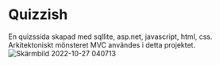 # Quizzish
En quizssida skapad med sqllite, asp.net, javascript, html, css. Arkitektoniskt mönsteret MVC användes i detta projektet. 
![Skärmbild 2022-10-27 040713](https://user-images.githubusercontent.com/63397734/198174290-44c8618c-b3fc-444b-8cdf-428fa77f53f9.png)
